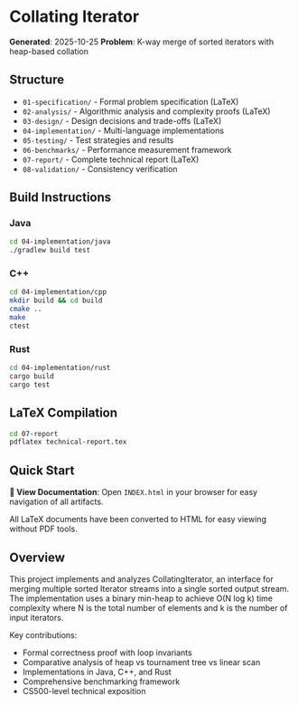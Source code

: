 # Collating Iterator

**Generated**: 2025-10-25
**Problem**: K-way merge of sorted iterators with heap-based collation

## Structure

- `01-specification/` - Formal problem specification (LaTeX)
- `02-analysis/` - Algorithmic analysis and complexity proofs (LaTeX)
- `03-design/` - Design decisions and trade-offs (LaTeX)
- `04-implementation/` - Multi-language implementations
- `05-testing/` - Test strategies and results
- `06-benchmarks/` - Performance measurement framework
- `07-report/` - Complete technical report (LaTeX)
- `08-validation/` - Consistency verification

## Build Instructions

### Java
```bash
cd 04-implementation/java
./gradlew build test
```

### C++
```bash
cd 04-implementation/cpp
mkdir build && cd build
cmake ..
make
ctest
```

### Rust
```bash
cd 04-implementation/rust
cargo build
cargo test
```

## LaTeX Compilation

```bash
cd 07-report
pdflatex technical-report.tex
```

## Quick Start

**📖 View Documentation**: Open `INDEX.html` in your browser for easy navigation of all artifacts.

All LaTeX documents have been converted to HTML for easy viewing without PDF tools.

## Overview

This project implements and analyzes CollatingIterator, an interface for merging multiple sorted Iterator<T> streams into a single sorted output stream. The implementation uses a binary min-heap to achieve O(N log k) time complexity where N is the total number of elements and k is the number of input iterators.

Key contributions:
- Formal correctness proof with loop invariants
- Comparative analysis of heap vs tournament tree vs linear scan
- Implementations in Java, C++, and Rust
- Comprehensive benchmarking framework
- CS500-level technical exposition
